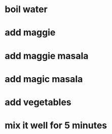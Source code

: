 # boil water
# add maggie
# add maggie masala
# add magic masala
# add vegetables
# mix it well for 5 minutes
 